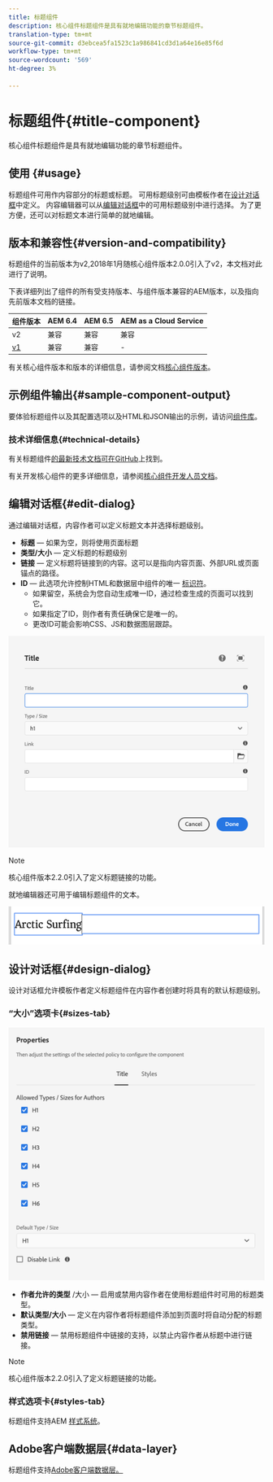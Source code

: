 ```yaml
---
title: 标题组件
description: 核心组件标题组件是具有就地编辑功能的章节标题组件。
translation-type: tm+mt
source-git-commit: d3ebcea5fa1523c1a986841cd3d1a64e16e85f6d
workflow-type: tm+mt
source-wordcount: '569'
ht-degree: 3%

---
```



# 标题组件{#title-component}

核心组件标题组件是具有就地编辑功能的章节标题组件。

## 使用 {#usage}

标题组件可用作内容部分的标题或标题。 可用标题级别可由模板作者在[设计对话框](#design-dialog)中定义。 内容编辑器可以从[编辑对话框](#edit-dialog)中的可用标题级别中进行选择。 为了更方便，还可以对标题文本进行简单的就地编辑。

## 版本和兼容性{#version-and-compatibility}

标题组件的当前版本为v2,2018年1月随核心组件版本2.0.0引入了v2，本文档对此进行了说明。

下表详细列出了组件的所有受支持版本、与组件版本兼容的AEM版本，以及指向先前版本文档的链接。

| 组件版本 | AEM 6.4 | AEM 6.5 | AEM as a Cloud Service |
|---|---|---|---|
| v2 | 兼容 | 兼容 | 兼容 |
| [v1](v1/title-v1.md) | 兼容 | 兼容 | - |

有关核心组件版本和版本的详细信息，请参阅文档[核心组件版本](/help/versions.md)。

## 示例组件输出{#sample-component-output}

要体验标题组件以及其配置选项以及HTML和JSON输出的示例，请访问[组件库](https://adobe.com/go/aem_cmp_library_title)。

### 技术详细信息{#technical-details}

有关标题组件[的最新技术文档可在GitHub](https://adobe.com/go/aem_cmp_tech_title_v2)上找到。

有关开发核心组件的更多详细信息，请参阅[核心组件开发人员文档](/help/developing/overview.md)。

## 编辑对话框{#edit-dialog}

通过编辑对话框，内容作者可以定义标题文本并选择标题级别。

* **标题**  — 如果为空，则将使用页面标题
* **类型/大小**  — 定义标题的标题级别
* **链接**  — 定义标题将链接到的内容。这可以是指向内容页面、外部URL或页面锚点的路径。
* **ID**  — 此选项允许控制HTML和数据层中组件的唯一 [标识符](/help/developing/data-layer/overview.md)。
   * 如果留空，系统会为您自动生成唯一ID，通过检查生成的页面可以找到它。
   * 如果指定了ID，则作者有责任确保它是唯一的。
   * 更改ID可能会影响CSS、JS和数据图层跟踪。

![标题组件的编辑对话框](/help/assets/title-edit.png)

>[!NOTE]
>
>核心组件版本2.2.0引入了定义标题链接的功能。

就地编辑器还可用于编辑标题组件的文本。

![标题组件的就地编辑](/help/assets/title-edit-inline.png)

## 设计对话框{#design-dialog}

设计对话框允许模板作者定义标题组件在内容作者创建时将具有的默认标题级别。

### “大小”选项卡{#sizes-tab}

![标题组件的设计对话框](/help/assets/title-design.png)

* **作者允许的类型** /大小 — 启用或禁用内容作者在使用标题组件时可用的标题类型。
* **默认类型/大小** — 定义在内容作者将标题组件添加到页面时将自动分配的标题类型。
* **禁用链接** — 禁用标题组件中链接的支持，以禁止内容作者从标题中进行链接。

>[!NOTE]
>
>核心组件版本2.2.0引入了定义标题链接的功能。

### 样式选项卡{#styles-tab}

标题组件支持AEM [样式系统](/help/get-started/authoring.md#component-styling)。

## Adobe客户端数据层{#data-layer}

标题组件支持[Adobe客户端数据层。](/help/developing/data-layer/overview.md)
